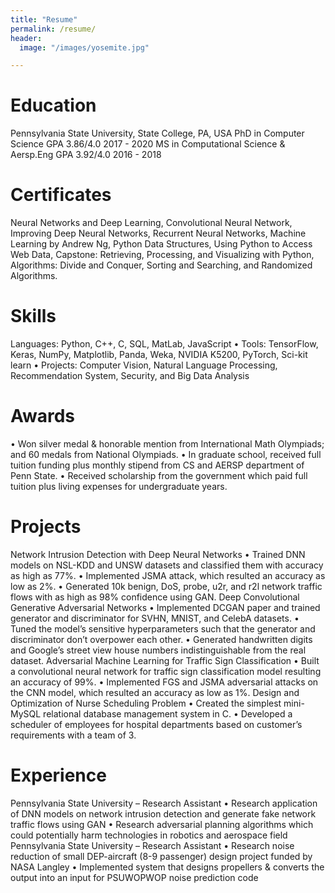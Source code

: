 ```yaml
---
title: "Resume"
permalink: /resume/
header:
  image: "/images/yosemite.jpg"

---
```


# Education
Pennsylvania State University, State College, PA, USA
PhD in Computer Science GPA 3.86/4.0 2017 - 2020
MS in Computational Science & Aersp.Eng GPA 3.92/4.0 2016 - 2018

# Certificates
Neural Networks and Deep Learning, Convolutional Neural Network, Improving Deep Neural Networks, Recurrent Neural
Networks, Machine Learning by Andrew Ng, Python Data Structures, Using Python to Access Web Data, Capstone: Retrieving,
Processing, and Visualizing with Python, Algorithms: Divide and Conquer, Sorting and Searching, and Randomized Algorithms.

# Skills
Languages: Python, C++, C, SQL, MatLab, JavaScript
• Tools: TensorFlow, Keras, NumPy, Matplotlib, Panda, Weka, NVIDIA K5200, PyTorch, Sci-kit learn
• Projects: Computer Vision, Natural Language Processing, Recommendation System, Security, and Big Data Analysis

# Awards
• Won silver medal & honorable mention from International Math Olympiads; and 60 medals from National Olympiads.
• In graduate school, received full tuition funding plus monthly stipend from CS and AERSP department of Penn State.
• Received scholarship from the government which paid full tuition plus living expenses for undergraduate years.

# Projects
Network Intrusion Detection with Deep Neural Networks
• Trained DNN models on NSL-KDD and UNSW datasets and classified them with accuracy as high as 77%.
• Implemented JSMA attack, which resulted an accuracy as low as 2%.
• Generated 10k benign, DoS, probe, u2r, and r2l network traffic flows with as high as 98% confidence using GAN.
Deep Convolutional Generative Adversarial Networks
• Implemented DCGAN paper and trained generator and discriminator for SVHN, MNIST, and CelebA datasets.
• Tuned the model’s sensitive hyperparameters such that the generator and discriminator don’t overpower each other.
• Generated handwritten digits and Google’s street view house numbers indistinguishable from the real dataset.
Adversarial Machine Learning for Traffic Sign Classification
• Built a convolutional neural network for traffic sign classification model resulting an accuracy of 99%.
• Implemented FGS and JSMA adversarial attacks on the CNN model, which resulted an accuracy as low as 1%.
Design and Optimization of Nurse Scheduling Problem
• Created the simplest mini-MySQL relational database management system in C.
• Developed a scheduler of employees for hospital departments based on customer’s requirements with a team of 3.

# Experience
Pennsylvania State University – Research Assistant
• Research application of DNN models on network intrusion detection and generate fake network traffic flows using GAN
• Research adversarial planning algorithms which could potentially harm technologies in robotics and aerospace field
Pennsylvania State University – Research Assistant
• Research noise reduction of small DEP-aircraft (8-9 passenger) design project funded by NASA Langley
• Implemented system that designs propellers & converts the output into an input for PSUWOPWOP noise prediction code

